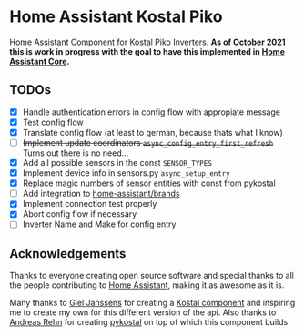 # Home Assistant Kostal Piko

Home Assistant Component for Kostal Piko Inverters.
**As of October 2021 this is work in progress with the goal to have this implemented in [Home Assistant Core](https://github.com/home-assistant/core).**

## TODOs

- [x] Handle authentication errors in config flow with appropiate message
- [x] Test config flow
- [x] Translate config flow (at least to german, because thats what I know)
- [ ] ~~Implement update coordinators `async_config_entry_first_refresh`~~ Turns out there is no need...
- [x] Add all possible sensors in the const `SENSOR_TYPES`
- [x] Implement device info in sensors.py `async_setup_entry`
- [x] Replace magic numbers of sensor entities with const from pykostal
- [ ] Add integration to [home-assistant/brands](https://github.com/home-assistant/brands)
- [x] Implement connection test properly
- [x] Abort config flow if necessary
- [ ] Inverter Name and Make for config entry

## Acknowledgements

Thanks to everyone creating open source software and special thanks to all the people contributing to [Home Assistant](www.home-assistant.io), making it as awesome as it is.

Many thanks to [Giel Janssens](https://github.com/gieljnssns) for creating a [Kostal component](https://github.com/gieljnssns/kostalpiko-sensor-homeassistant) and inspiring me to create my own for this different version of the api.
Also thanks to [Andreas Rehn](https://github.com/DAMEK86) for creating [pykostal](https://github.com/DAMEK86/pykostal) on top of which this component builds.

